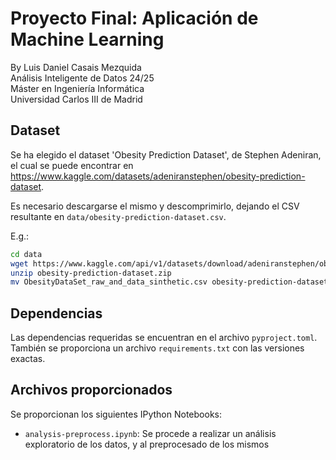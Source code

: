 # Proyecto Final: Aplicación de Machine Learning
By Luis Daniel Casais Mezquida  
Análisis Inteligente de Datos 24/25  
Máster en Ingeniería Informática  
Universidad Carlos III de Madrid


## Dataset
Se ha elegido el dataset 'Obesity Prediction Dataset', de Stephen Adeniran, el
cual se puede encontrar en
https://www.kaggle.com/datasets/adeniranstephen/obesity-prediction-dataset.

Es necesario descargarse el mismo y descomprimirlo, dejando el CSV resultante en
`data/obesity-prediction-dataset.csv`.

E.g.:
```bash
cd data
wget https://www.kaggle.com/api/v1/datasets/download/adeniranstephen/obesity-prediction-dataset -O obesity-prediction-dataset.zip
unzip obesity-prediction-dataset.zip
mv ObesityDataSet_raw_and_data_sinthetic.csv obesity-prediction-dataset.csv
```


## Dependencias
Las dependencias requeridas se encuentran en el archivo `pyproject.toml`.  
También se proporciona un archivo `requirements.txt` con las versiones exactas.


## Archivos proporcionados
Se proporcionan los siguientes IPython Notebooks:
- `analysis-preprocess.ipynb`: Se procede a realizar un análisis exploratorio de
los datos, y al preprocesado de los mismos
